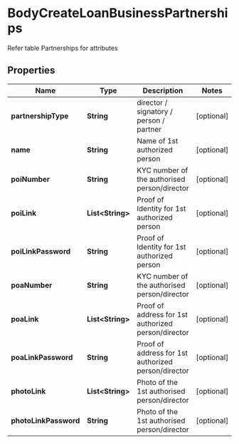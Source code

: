 

# BodyCreateLoanBusinessPartnerships

Refer table Partnerships for attributes

## Properties

Name | Type | Description | Notes
------------ | ------------- | ------------- | -------------
**partnershipType** | **String** | director / signatory / person / partner |  [optional]
**name** | **String** | Name of 1st authorized person |  [optional]
**poiNumber** | **String** | KYC number of the authorised person/director |  [optional]
**poiLink** | **List&lt;String&gt;** | Proof of Identity for 1st authorized person |  [optional]
**poiLinkPassword** | **String** | Proof of Identity for 1st authorized person |  [optional]
**poaNumber** | **String** | KYC number of the authorised person/director |  [optional]
**poaLink** | **List&lt;String&gt;** | Proof of address for 1st authorized person/director |  [optional]
**poaLinkPassword** | **String** | Proof of address for 1st authorized person/director |  [optional]
**photoLink** | **List&lt;String&gt;** | Photo of the 1st authorised person/director |  [optional]
**photoLinkPassword** | **String** | Photo of the 1st authorised person/director |  [optional]



